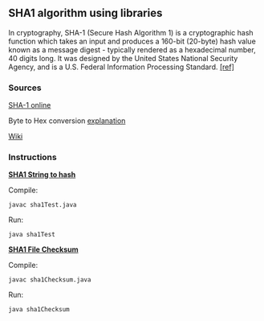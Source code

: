##  SHA1 algorithm using libraries 
In cryptography, SHA-1 (Secure Hash Algorithm 1) is a cryptographic hash function which takes an input and produces a 160-bit (20-byte) hash value known as a message digest - typically rendered as a hexadecimal number, 40 digits long. It was designed by the United States National Security Agency, and is a U.S. Federal Information Processing Standard. [[ref]](https://en.wikipedia.org/wiki/SHA-1)
### Sources
[SHA-1 online](http://www.sha1-online.com/sha1-java/)

Byte to Hex conversion [explanation](https://stackoverflow.com/questions/25838473/what-does-0xff-do-and-md5-structure)


[Wiki](https://en.wikipedia.org/wiki/SHA-1)

### Instructions
[**SHA1 String to hash**](https://github.com/sujay-mahadik/CL7/blob/master/ICS/Assignment3/sha1Test.java)

Compile:

```
javac sha1Test.java
```
Run:
```
java sha1Test
```

[**SHA1 File Checksum**](https://github.com/sujay-mahadik/CL7/blob/master/ICS/Assignment3/sha1Checksum.java)

Compile:

```
javac sha1Checksum.java
```
Run:
```
java sha1Checksum
```